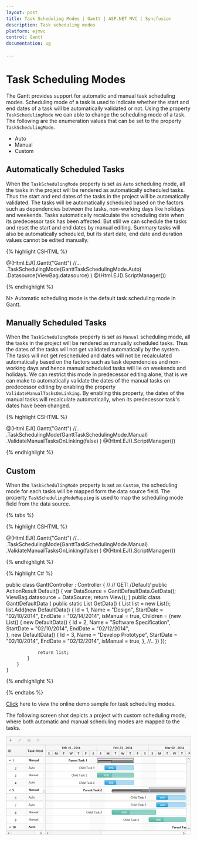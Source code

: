 ```yaml
---
layout: post
title: Task Scheduling Modes | Gantt | ASP.NET MVC | Syncfusion
description: Task scheduling modes
platform: ejmvc
control: Gantt
documentation: ug

---
```


# Task Scheduling Modes

The Gantt provides support for automatic and manual task scheduling modes. Scheduling mode of a task is used to indicate whether the start and end dates of a task will be automatically validated or not. Using the property `TaskSchedulingMode` we can able to change the scheduling mode of a task. The following are the enumeration values that can be set to the property `TaskSchedulingMode`.

* Auto
* Manual
* Custom

## Automatically Scheduled Tasks

When the `TaskSchedulingMode` property is set as `Auto` scheduling mode, all the tasks in the project will be rendered as automatically scheduled tasks. Thus the start and end dates of the tasks in the project will be automatically validated. The tasks will be automatically scheduled based on the factors such as dependencies between the tasks, non-working days like holidays and weekends. Tasks automatically recalculate the scheduling date when its predecessor task has been affected. But still we can schedule the tasks and reset the start and end dates by manual editing. Summary tasks will also be automatically scheduled, but its start date, end date and duration values cannot be edited manually. 

{% highlight CSHTML %}

@(Html.EJ().Gantt("Gantt")
     //...
	.TaskSchedulingMode(GanttTaskSchedulingMode.Auto)
	.Datasource(ViewBag.datasource)	
)
@(Html.EJ().ScriptManager())

{% endhighlight %}

N> Automatic scheduling mode is the default task scheduling mode in Gantt.

## Manually Scheduled Tasks

When the `TaskSchedulingMode` property is set as `Manual` scheduling mode, all the tasks in the project will be rendered as manually scheduled tasks. Thus the dates of the tasks will not get validated automatically by the system. The tasks will not get rescheduled and dates will not be recalculated automatically based on the factors such as task dependencies and non-working days and hence manual scheduled tasks will lie on weekends and holidays. We can restrict this mode in predecessor editing alone, that is we can make to automatically validate the dates of the manual tasks on predecessor editing by enabling the property `ValidateManualTasksOnLinking`. By enabling this property, the dates of the manual tasks will recalculate automatically, when its predecessor task's dates have been changed.

{% highlight CSHTML %}

@(Html.EJ().Gantt("Gantt")
     //...
	.TaskSchedulingMode(GanttTaskSchedulingMode.Manual)
    .ValidateManualTasksOnLinking(false)
)
@(Html.EJ().ScriptManager())

{% endhighlight %}

## Custom

When the `TaskSchedulingMode` property is set as `Custom`, the scheduling mode for each tasks will be mapped form the data source field. The property `TaskSchedulingModeMapping` is used to map the scheduling mode field from the data source.

{% tabs %}

{% highlight CSHTML %}

@(Html.EJ().Gantt("Gantt")
     //...
	.TaskSchedulingMode(GanttTaskSchedulingMode.Manual)
    .ValidateManualTasksOnLinking(false)
)
@(Html.EJ().ScriptManager())

{% endhighlight %}

{% highlight C# %}

 public class GanttController : Controller
    {
        //
        // GET: /Default/
        public ActionResult Default()
        {
            var DataSource = GanttDefaultData.GetData();
            ViewBag.datasource = DataSource;
            return View();
        }
        public class GanttDefaultData
        {
            public static List<DefaultData> GetData()
            {
                List<DefaultData> list = new List<DefaultData>();
                list.Add(new DefaultData()
                {
                    Id = 1,
                    Name = "Design",
                    StartDate = "02/10/2014",
                    EndDate = "02/14/2014",
				    isManual = true,
                    Children = (new List<DefaultData>()
                    {
                        new DefaultData()
                        {
                            Id = 2,
                            Name = "Software Specification",
                            StartDate = "02/10/2014",
                            EndDate = "02/12/2014",                            
                        },
                        new DefaultData()
                        {
                            Id = 3,
                            Name = "Develop Prototype",
                            StartDate = "02/10/2014",
                            EndDate = "02/12/2014",
							isManual = true,
                        },
                       //..
                    })
                });
                
                return list;
            }
        }      
    }
{% endhighlight %}

{% endtabs %}

[Click](https://mvc.syncfusion.com/demos/web/gantt/gantttaskschedulingmode) here to view the online demo sample for task scheduling modes.

The following screen shot depicts a project with custom scheduling mode, where both automatic and manual scheduling modes are mapped to the tasks.

![](Task-Scheduling-modes_images/Task-Scheduling-modes_img1.png)